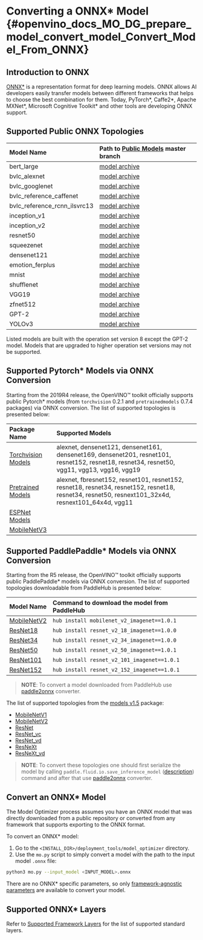# Converting a ONNX* Model {#openvino_docs_MO_DG_prepare_model_convert_model_Convert_Model_From_ONNX}

## Introduction to ONNX

[ONNX*](https://github.com/onnx/onnx) is a representation format for deep learning models. ONNX allows AI developers easily transfer models between different frameworks that helps to choose the best combination for them. Today, PyTorch\*, Caffe2\*, Apache MXNet\*, Microsoft Cognitive Toolkit\* and other tools are developing ONNX support.

## Supported Public ONNX Topologies
| Model Name | Path to <a href="https://github.com/onnx/models">Public Models</a> master branch|
|:----|:----|
| bert_large | [model archive](https://github.com/mlperf/inference/tree/master/v0.7/language/bert) |
| bvlc_alexnet | [model archive](https://s3.amazonaws.com/download.onnx/models/opset_8/bvlc_alexnet.tar.gz) |
| bvlc_googlenet | [model archive](https://s3.amazonaws.com/download.onnx/models/opset_8/bvlc_googlenet.tar.gz) |
| bvlc_reference_caffenet | [model archive](https://s3.amazonaws.com/download.onnx/models/opset_8/bvlc_reference_caffenet.tar.gz) |
| bvlc_reference_rcnn_ilsvrc13 | [model archive](https://s3.amazonaws.com/download.onnx/models/opset_8/bvlc_reference_rcnn_ilsvrc13.tar.gz) |
| inception_v1 | [model archive](https://s3.amazonaws.com/download.onnx/models/opset_8/inception_v1.tar.gz) |
| inception_v2 | [model archive](https://s3.amazonaws.com/download.onnx/models/opset_8/inception_v2.tar.gz) |
| resnet50 | [model archive](https://s3.amazonaws.com/download.onnx/models/opset_8/resnet50.tar.gz) |
| squeezenet | [model archive](https://s3.amazonaws.com/download.onnx/models/opset_8/squeezenet.tar.gz) |
| densenet121 | [model archive](https://s3.amazonaws.com/download.onnx/models/opset_8/densenet121.tar.gz) |
| emotion_ferplus | [model archive](https://www.cntk.ai/OnnxModels/emotion_ferplus/opset_2/emotion_ferplus.tar.gz) |
| mnist | [model archive](https://www.cntk.ai/OnnxModels/mnist/opset_1/mnist.tar.gz) |
| shufflenet | [model archive](https://s3.amazonaws.com/download.onnx/models/opset_8/shufflenet.tar.gz) |
| VGG19 | [model archive](https://s3.amazonaws.com/download.onnx/models/opset_8/vgg19.tar.gz) |
| zfnet512 | [model archive](https://s3.amazonaws.com/download.onnx/models/opset_8/zfnet512.tar.gz) |
| GPT-2 | [model archive](https://github.com/onnx/models/blob/master/text/machine_comprehension/gpt-2/model/gpt2-10.tar.gz) |
| YOLOv3 | [model archive](https://github.com/onnx/models/blob/master/vision/object_detection_segmentation/yolov3/model/yolov3-10.tar.gz) |

Listed models are built with the operation set version 8 except the GPT-2 model. Models that are upgraded to higher operation set versions may not be supported.

## Supported Pytorch* Models via ONNX Conversion
Starting from the 2019R4 release, the OpenVINO™ toolkit officially supports public Pytorch* models (from `torchvision` 0.2.1 and `pretrainedmodels` 0.7.4 packages) via ONNX conversion.
The list of supported topologies is presented below:

|Package Name|Supported Models|
|:----|:----|
| [Torchvision Models](https://pytorch.org/docs/stable/torchvision/index.html) | alexnet, densenet121, densenet161, densenet169, densenet201, resnet101, resnet152, resnet18, resnet34, resnet50, vgg11, vgg13, vgg16, vgg19 |
| [Pretrained Models](https://github.com/Cadene/pretrained-models.pytorch) | alexnet, fbresnet152, resnet101, resnet152, resnet18, resnet34, resnet152, resnet18, resnet34, resnet50, resnext101_32x4d, resnext101_64x4d, vgg11 |
| [ESPNet Models](https://github.com/sacmehta/ESPNet/tree/master/pretrained) | |
| [MobileNetV3](https://github.com/d-li14/mobilenetv3.pytorch) | |

## Supported PaddlePaddle* Models via ONNX Conversion
Starting from the R5 release, the OpenVINO™ toolkit officially supports public PaddlePaddle* models via ONNX conversion.
The list of supported topologies downloadable from PaddleHub is presented below:

| Model Name | Command to download the model from PaddleHub |
|:----|:----|
| [MobileNetV2](https://www.paddlepaddle.org.cn/hubdetail?name=mobilenet_v2_imagenet) | `hub install mobilenet_v2_imagenet==1.0.1` |
| [ResNet18](https://www.paddlepaddle.org.cn/hubdetail?name=resnet_v2_18_imagenet) | `hub install resnet_v2_18_imagenet==1.0.0` |
| [ResNet34](https://www.paddlepaddle.org.cn/hubdetail?name=resnet_v2_34_imagenet) | `hub install resnet_v2_34_imagenet==1.0.0` |
| [ResNet50](https://www.paddlepaddle.org.cn/hubdetail?name=resnet_v2_50_imagenet) | `hub install resnet_v2_50_imagenet==1.0.1` |
| [ResNet101](https://www.paddlepaddle.org.cn/hubdetail?name=resnet_v2_101_imagenet) | `hub install resnet_v2_101_imagenet==1.0.1` |
| [ResNet152](https://www.paddlepaddle.org.cn/hubdetail?name=resnet_v2_152_imagenet) | `hub install resnet_v2_152_imagenet==1.0.1` |
> **NOTE**: To convert a model downloaded from PaddleHub use [paddle2onnx](https://github.com/PaddlePaddle/paddle2onnx) converter.

The list of supported topologies from the [models v1.5](https://github.com/PaddlePaddle/models/tree/release/1.5) package:
* [MobileNetV1](https://github.com/PaddlePaddle/models/blob/release/1.5/PaddleCV/image_classification/models/mobilenet.py)
* [MobileNetV2](https://github.com/PaddlePaddle/models/blob/release/1.5/PaddleCV/image_classification/models/mobilenet_v2.py)
* [ResNet](https://github.com/PaddlePaddle/models/blob/release/1.5/PaddleCV/image_classification/models/resnet.py)
* [ResNet_vc](https://github.com/PaddlePaddle/models/blob/release/1.5/PaddleCV/image_classification/models/resnet_vc.py)
* [ResNet_vd](https://github.com/PaddlePaddle/models/blob/release/1.5/PaddleCV/image_classification/models/resnet_vd.py)
* [ResNeXt](https://github.com/PaddlePaddle/models/blob/release/1.5/PaddleCV/image_classification/models/resnext.py)
* [ResNeXt_vd](https://github.com/PaddlePaddle/models/blob/release/1.5/PaddleCV/image_classification/models/resnext_vd.py)

> **NOTE**: To convert these topologies one should first serialize the model by calling `paddle.fluid.io.save_inference_model`
 ([description](https://www.paddlepaddle.org.cn/documentation/docs/en/1.3/api/io.html#save-inference-model)) command and
  after that use [paddle2onnx](https://github.com/PaddlePaddle/paddle2onnx) converter.

## Convert an ONNX* Model <a name="Convert_From_ONNX"></a>
The Model Optimizer process assumes you have an ONNX model that was directly downloaded from a public repository or converted from any framework that supports exporting to the ONNX format.

To convert an ONNX\* model:

1. Go to the `<INSTALL_DIR>/deployment_tools/model_optimizer` directory.
2. Use the `mo.py` script to simply convert a model with the path to the input model `.onnx` file:
```sh
python3 mo.py --input_model <INPUT_MODEL>.onnx
```

There are no ONNX\* specific parameters, so only [framework-agnostic parameters](Converting_Model_General.md) are available to convert your model.

## Supported ONNX\* Layers
Refer to [Supported Framework Layers](../Supported_Frameworks_Layers.md) for the list of supported standard layers.
